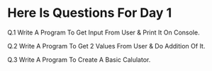 # Here Is Questions For Day 1

Q.1 Write A Program To Get Input From User & Print It On Console.

Q.2 Write A Program To Get 2 Values From User & Do Addition Of It.

Q.3 Write A Program To Create A Basic Calulator.
